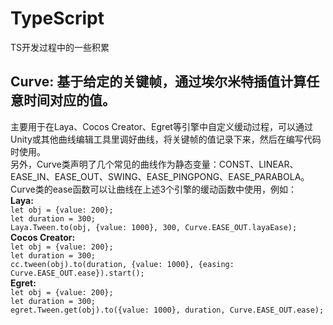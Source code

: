 # TypeScript
TS开发过程中的一些积累

## Curve: 基于给定的关键帧，通过埃尔米特插值计算任意时间对应的值。  
主要用于在Laya、Cocos Creator、Egret等引擎中自定义缓动过程，可以通过Unity或其他曲线编辑工具里调好曲线，将关键帧的值记录下来，然后在编写代码时使用。  
另外，Curve类声明了几个常见的曲线作为静态变量：CONST、LINEAR、EASE_IN、EASE_OUT、SWING、EASE_PINGPONG、EASE_PARABOLA。  
Curve类的ease函数可以让曲线在上述3个引擎的缓动函数中使用，例如：  
	**Laya:**  
	`let obj = {value: 200};`  
	`let duration = 300;`  
	`Laya.Tween.to(obj, {value: 1000}, 300, Curve.EASE_OUT.layaEase);`  
	**Cocos Creator:**  
	`let obj = {value: 200};`  
	`let duration = 300;`  
	`cc.tween(obj).to(duration, {value: 1000}, {easing: Curve.EASE_OUT.ease}).start();`  
	**Egret:**  
	`let obj = {value: 200};`  
	`let duration = 300;`  
	`egret.Tween.get(obj).to({value: 1000}, duration, Curve.EASE_OUT.ease);`  
